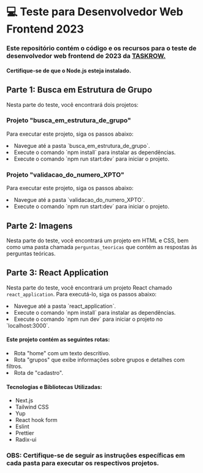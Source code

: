 # 💻 Teste para Desenvolvedor Web Frontend 2023
### Este repositório contém o código e os recursos para o teste de desenvolvedor web frontend de 2023 da <a target="_blank" href="https://taskrow.com/">TASKROW.</a>

#### Certifique-se de que o Node.js esteja instalado.

## Parte 1: Busca em Estrutura de Grupo
Nesta parte do teste, você encontrará dois projetos:

### Projeto "busca_em_estrutura_de_grupo"
Para executar este projeto, siga os passos abaixo:
<li> Navegue até a pasta `busca_em_estrutura_de_grupo`. </li>
<li> Execute o comando `npm install` para instalar as dependências. </li>
<li> Execute o comando `npm run start:dev` para iniciar o projeto. </li>

### Projeto "validacao_do_numero_XPTO"
Para executar este projeto, siga os passos abaixo:
<li> Navegue até a pasta `validacao_do_numero_XPTO`. </li>
<li>Execute o comando `npm run start:dev` para iniciar o projeto. </li>

## Parte 2: Imagens
Nesta parte do teste, você encontrará um projeto em HTML e CSS, bem como uma pasta chamada `perguntas_teoricas` que contém as respostas às perguntas teóricas.

## Parte 3: React Application
Nesta parte do teste, você encontrará um projeto React chamado `react_application`. Para executá-lo, siga os passos abaixo:

<li> Navegue até a pasta `react_application`. </li>
<li>Execute o comando `npm install` para instalar as dependências. </li>
<li> Execute o comando `npm run dev` para iniciar o projeto no `localhost:3000`. </li>

#### Este projeto contém as seguintes rotas:
<li> Rota "home" com um texto descritivo. </li>
<li> Rota "grupos" que exibe informações sobre grupos e detalhes com filtros. </li>
<li> Rota de "cadastro". </li>

#### Tecnologias e Bibliotecas Utilizadas:
- Next.js
- Tailwind CSS
- Yup
- React hook form
- Eslint
- Prettier
- Radix-ui


### OBS: Certifique-se de seguir as instruções específicas em cada pasta para executar os respectivos projetos.
